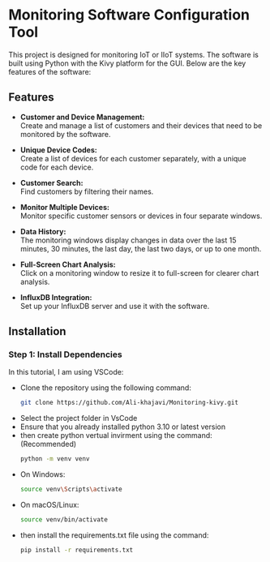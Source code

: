 # Monitoring Software Configuration Tool

This project is designed for monitoring IoT or IIoT systems. The software is built using Python with the Kivy platform for the GUI. Below are the key features of the software:

## Features

- **Customer and Device Management:**  
  Create and manage a list of customers and their devices that need to be monitored by the software.
  
- **Unique Device Codes:**  
  Create a list of devices for each customer separately, with a unique code for each device.

- **Customer Search:**  
  Find customers by filtering their names.

- **Monitor Multiple Devices:**  
  Monitor specific customer sensors or devices in four separate windows.

- **Data History:**  
  The monitoring windows display changes in data over the last 15 minutes, 30 minutes, the last day, the last two days, or up to one month.

- **Full-Screen Chart Analysis:**  
  Click on a monitoring window to resize it to full-screen for clearer chart analysis.

- **InfluxDB Integration:**  
  Set up your InfluxDB server and use it with the software.

## Installation

### Step 1: Install Dependencies

In this tutorial, I am using VSCode:

* Clone the repository using the following command:
  ```bash
  git clone https://github.com/Ali-khajavi/Monitoring-kivy.git
* Select the project folder in VsCode
* Ensure that you already installed python 3.10 or latest version
* then create python vertual invirment using the command:  (Recommended)
  ```bash
  python -m venv venv
  
* On Windows:
  ```bash
  source venv\Scripts\activate
  
* On macOS/Linux:
  ```bash
  source venv/bin/activate

* then install the requirements.txt file using the command:
  ```bash
  pip install -r requirements.txt

  
